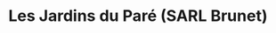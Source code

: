 ---
title: "Les Jardins du Paré (SARL Brunet)"
url: /clery-saint-andre/les-jardins-du-pare-sarl-brunet/
shop: Gemüse & Obst
---